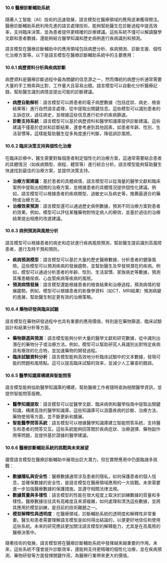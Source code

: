 #### **10.6 醫療診斷輔助系統**

隨著人工智能（AI）技術的迅速發展，語言模型在醫療領域的應用逐漸獲得關注。醫療診斷輔助系統利用先進的語言處理技術，能夠幫助醫生在診斷過程中提高效率，支持臨床決策，並為患者提供更精確的診療建議。這些系統不僅可以解讀醫學文獻和患者數據，還能夠結合醫學知識和歷史病例進行疾病識別和預測。

語言模型在醫療診斷輔助中的應用領域包括病歷分析、疾病預測、診斷支援、個性化治療方案等。以下是語言模型在醫療診斷輔助系統中的主要應用：

#### **10.6.1 病歷資料分析與疾病診斷**

病歷資料是醫療診斷過程中最為關鍵的信息源之一，然而傳統的病歷分析通常需要大量的手工檢索與比對，工作量大且容易出錯。語言模型可以自動化分析醫療記錄，幫助醫生識別病情並提出可能的診斷建議。

- **病歷自動解析**：語言模型可以將患者的電子病歷數據（包括症狀、病史、檢查結果等）進行自然語言處理，從中提取出關鍵信息。這些模型可以識別患者的主訴症狀，過往病史，並根據這些信息進行初步的疾病篩選。
- **診斷支持系統**：語言模型可以基於病歷資料和醫學知識庫提供診斷建議。這些建議不僅基於症狀和診斷結果，還會考慮到其他因素，如患者年齡、性別、生活習慣等。這樣能幫助醫生從多角度進行判斷，降低誤診風險。

#### **10.6.2 臨床決策支持與個性化治療**

在臨床診療中，醫生需要對每個患者制定個性化的治療方案，這通常需要結合患者的具體情況（如疾病類型、病程、體質等）進行綜合分析。語言模型能夠幫助醫生快速找到最佳的治療方案，並提供決策支持。

- **治療方案建議**：基於患者的具體病情，語言模型可以從海量的醫學文獻和臨床案例中提取出相關的治療方案，並根據患者的具體情況提供個性化建議。例如，語言模型可以根據患者的疾病類型、過敏史以及病史等，推薦最適合的藥物或治療方法。
- **治療效果預測**：語言模型還可以通過歷史病例數據，預測不同治療方案對患者的效果。例如，模型可以評估某種藥物對特定病人的療效，並基於過往的治療結果提出相應的改進建議。

#### **10.6.3 病例預測與風險分析**

語言模型可以根據患者的病史和症狀進行疾病風險預測，幫助醫生提前識別高風險患者，進行及時干預和預防。

- **疾病預測模型**：語言模型可以基於大量的歷史醫療數據，分析患者的健康風險。這些模型可以預測疾病的發展趨勢，並幫助醫生及早發現潛在的疾病。例如，模型可以通過分析患者的年齡、性別、生活習慣、家族病史等數據，預測其罹患糖尿病、心血管疾病等疾病的風險。
- **預測病情發展**：語言模型還能根據患者的檢查結果和治療過程，預測病情的發展趨勢。例如，模型可以根據患者的影像學資料（如CT、MRI結果）預測病變的進展，幫助醫生制定更有效的治療策略。

#### **10.6.4 藥物研發與臨床試驗**

語言模型在藥物研發過程中也具有重要的應用價值，特別是在藥物篩選、臨床試驗設計和結果分析等方面。

- **藥物篩選與預測**：語言模型能夠分析大量的醫學文獻和研究數據，從中識別出潛在的藥物分子或治療方法。例如，模型可以幫助研究人員識別出對特定疾病具有療效的化合物，並加速藥物的開發過程。
- **臨床試驗資料分析**：語言模型能夠高效地分析臨床試驗中的文本數據，發現可能的問題和風險點。這可以提高臨床試驗的效率，並減少人工審查的錯誤。

#### **10.6.5 醫學知識庫構建與智能問答**

語言模型能夠協助醫學知識庫的構建，幫助醫療工作者隨時查詢相關醫學資訊，並提供智能問答服務。

- **醫學知識提取**：語言模型可以從醫學文獻、臨床病例和醫學指南中提取出關鍵知識，構建高效的醫學知識庫。這些知識庫可以涵蓋疾病的診斷、治療方法、藥物使用等方面，並不斷更新和擴展。
- **智能醫學問答系統**：語言模型可以根據醫學知識庫建立智能問答系統，支持醫生和患者的問答交互。這些系統能夠回答關於疾病症狀、治療選擇、藥物副作用等問題，並提供基於證據的醫學建議。

#### **10.6.6 醫療診斷輔助系統的挑戰與未來展望**

儘管語言模型在醫療診斷輔助中展現出巨大潛力，但在實際應用中仍面臨諸多挑戰：

- **數據隱私與安全性**：醫療數據通常涉及患者的隱私，如何保護患者的個人信息，並確保數據的安全性，是語言模型在醫療領域應用的一大挑戰。未來需要進一步加強醫療數據的保護措施，並遵守相關法律法規。
- **數據質量與多樣性**：語言模型的性能在很大程度上取決於訓練數據的質量和多樣性。醫療數據往往具有高維度且來源複雜，如何處理和清洗這些數據，並將其應用於模型訓練，是目前的技術難題之一。
- **模型解釋性與透明度**：在醫療領域，診斷輔助系統的透明度和解釋性非常重要。醫生和患者需要理解語言模型是如何得出結論的，以便更好地信任和使用這些系統。未來的研究應該更加關注語言模型的解釋能力，尤其是在高風險的醫療決策中。

隨著技術的發展，語言模型將在醫療診斷輔助系統中發揮越來越重要的作用。未來，這些系統不僅會提升診斷效率，還能夠支持更精確的個性化治療，並在疾病預測、藥物研發等方面發揮關鍵作用，為醫療行業帶來更大的價值。